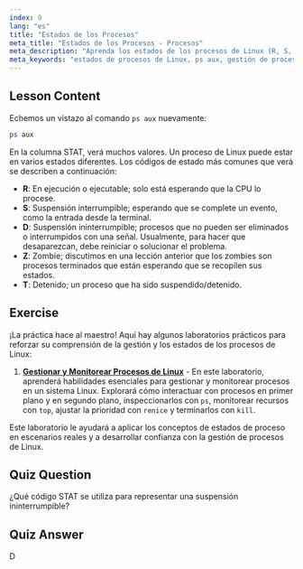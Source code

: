 ```yaml
---
index: 9
lang: "es"
title: "Estados de los Procesos"
meta_title: "Estados de los Procesos - Procesos"
meta_description: "Aprenda los estados de los procesos de Linux (R, S, D, Z, T) usando `ps aux`. Comprenda los códigos STAT comunes y gestione los procesos de forma eficaz. ¡Comience su viaje en Linux!"
meta_keywords: "estados de procesos de Linux, ps aux, gestión de procesos, tutorial de Linux, Linux para principiantes, códigos STAT, guía de Linux"
---
```


## Lesson Content

Echemos un vistazo al comando `ps aux` nuevamente:

```bash
ps aux
```

En la columna STAT, verá muchos valores. Un proceso de Linux puede estar en varios estados diferentes. Los códigos de estado más comunes que verá se describen a continuación:

- **R**: En ejecución o ejecutable; solo está esperando que la CPU lo procese.
- **S**: Suspensión interrumpible; esperando que se complete un evento, como la entrada desde la terminal.
- **D**: Suspensión ininterrumpible; procesos que no pueden ser eliminados o interrumpidos con una señal. Usualmente, para hacer que desaparezcan, debe reiniciar o solucionar el problema.
- **Z**: Zombie; discutimos en una lección anterior que los zombies son procesos terminados que están esperando que se recopilen sus estados.
- **T**: Detenido; un proceso que ha sido suspendido/detenido.

## Exercise

¡La práctica hace al maestro! Aquí hay algunos laboratorios prácticos para reforzar su comprensión de la gestión y los estados de los procesos de Linux:

1. **[Gestionar y Monitorear Procesos de Linux](https://labex.io/es/labs/comptia-manage-and-monitor-linux-processes-590864)** - En este laboratorio, aprenderá habilidades esenciales para gestionar y monitorear procesos en un sistema Linux. Explorará cómo interactuar con procesos en primer plano y en segundo plano, inspeccionarlos con `ps`, monitorear recursos con `top`, ajustar la prioridad con `renice` y terminarlos con `kill`.

Este laboratorio le ayudará a aplicar los conceptos de estados de proceso en escenarios reales y a desarrollar confianza con la gestión de procesos de Linux.

## Quiz Question

¿Qué código STAT se utiliza para representar una suspensión ininterrumpible?

## Quiz Answer

D
